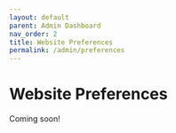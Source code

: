 ```yaml
---
layout: default
parent: Admin Dashboard
nav_order: 2
title: Website Preferences
permalink: /admin/preferences
---
```


# Website Preferences

Coming soon!
